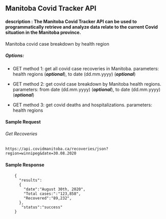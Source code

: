 
## Manitoba Covid Tracker API

#### description : The Manitoba Covid Tracker API can be used to programmatically retrieve and analyze data relate to the current Covid situation in the Manitoba province.

 
Manitoba covid case breakdown by health region
##### Options: 

* GET method 1: get all covid case recoveries in Manitoba. parameters: health regions (***optional***), to date (dd.mm.yyyy) (***optional***)

* GET method 2: get covid case breakdown by Manitoba health regions. parameters: from date (dd.mm.yyyy) (***optional***), to date (dd.mm.yyyy) (***optional***)

* GET method 3: get covid deaths and hospitalizations. parameters: health regions

#### Sample Request
###### Get Recoveries
```
https://api.covidmanitoba.ca/recoveries/json?region=winnipeg&date=30.08.2020
```
#### Sample Response

```
    {
      "results":
      {
        "date":"August 30th, 2020",
        "Total cases:":"123,858",
        "Recovered":"89,232",
      },
       "status":"success"
    }
```
